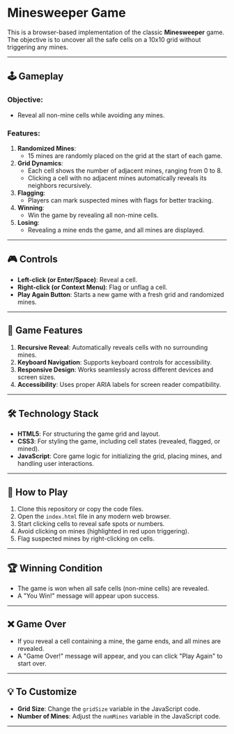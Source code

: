 # Minesweeper Game

This is a browser-based implementation of the classic **Minesweeper** game. The objective is to uncover all the safe cells on a 10x10 grid without triggering any mines.

---

## 🕹️ **Gameplay**

### Objective:
- Reveal all non-mine cells while avoiding any mines.

### Features:
1. **Randomized Mines**: 
   - 15 mines are randomly placed on the grid at the start of each game.
2. **Grid Dynamics**:
   - Each cell shows the number of adjacent mines, ranging from 0 to 8.
   - Clicking a cell with no adjacent mines automatically reveals its neighbors recursively.
3. **Flagging**:
   - Players can mark suspected mines with flags for better tracking.
4. **Winning**:
   - Win the game by revealing all non-mine cells.
5. **Losing**:
   - Revealing a mine ends the game, and all mines are displayed.

---

## 🎮 **Controls**

- **Left-click (or Enter/Space)**: Reveal a cell.
- **Right-click (or Context Menu)**: Flag or unflag a cell.
- **Play Again Button**: Starts a new game with a fresh grid and randomized mines.

---

## 🧩 **Game Features**

1. **Recursive Reveal**: Automatically reveals cells with no surrounding mines.
2. **Keyboard Navigation**: Supports keyboard controls for accessibility.
3. **Responsive Design**: Works seamlessly across different devices and screen sizes.
4. **Accessibility**: Uses proper ARIA labels for screen reader compatibility.

---

## 🛠️ **Technology Stack**

- **HTML5**: For structuring the game grid and layout.
- **CSS3**: For styling the game, including cell states (revealed, flagged, or mined).
- **JavaScript**: Core game logic for initializing the grid, placing mines, and handling user interactions.

---

## 🚀 **How to Play**

1. Clone this repository or copy the code files.
2. Open the `index.html` file in any modern web browser.
3. Start clicking cells to reveal safe spots or numbers.
4. Avoid clicking on mines (highlighted in red upon triggering).
5. Flag suspected mines by right-clicking on cells.

---

## 🏆 **Winning Condition**

- The game is won when all safe cells (non-mine cells) are revealed.
- A "You Win!" message will appear upon success.

---

## ❌ **Game Over**

- If you reveal a cell containing a mine, the game ends, and all mines are revealed.
- A "Game Over!" message will appear, and you can click "Play Again" to start over.

---

## 💡 **To Customize**

- **Grid Size**: Change the `gridSize` variable in the JavaScript code.
- **Number of Mines**: Adjust the `numMines` variable in the JavaScript code.

---



